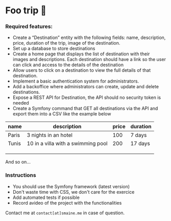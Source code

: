 # Foo trip 🛫

### Required features:
-  Create a “Destination” entity with the following fields: name,
description, price, duration of the trip, image of the destination.
- Set up a database to store destinations
- Create a home page that displays the list of destination with their images and descriptions. Each destination should have a link so the user can click and access to the details of the destination
- Allow users to click on a destination to view the full details of that destination.
- Implement a basic authentication system for administrators.
- Add a backoffice where administrators can create, update and delete destinations.
- Expose a REST API for Destination, the API should no security token is needed
- Create a Symfony command that GET all destinations via the API and export them into a CSV like the example below 

| name  | description                        | price | duration |
|-------|------------------------------------|-------|----------|
| Paris | 3 nights in an hotel               | 100   | 7 days   |
| Tunis | 10 in a villa with a swimming pool | 200   | 17 days  |
|  |  |    |   |
|  |  |    |   |
|  |  |    |   |
And so on...

### Instructions

- You should use the Symfony framework (latest version)
- Don't waste time with CSS, we don't care for the exercice
- Add automated tests if possible
- Record avideo of the project with the functionalities

Contact me at `contact[at]smaine.me` in case of question.
